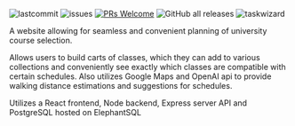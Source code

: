 ![lastcommit](https://img.shields.io/github/last-commit/eding888/taskwizard/main)
![issues](https://img.shields.io/github/issues/eding888/taskwizard)
[![PRs Welcome](https://img.shields.io/badge/PRs-welcome-brightgreen.svg?style=flat-square)](https://makeapullrequest.com)
![GitHub all releases](https://img.shields.io/github/downloads/eding888/taskwizard/total)
![taskwizard](https://i.ibb.co/z2767sk/coursemagic-high-resolution-logo-transparent.png)

A website allowing for seamless and convenient planning of university course selection.

Allows users to build carts of classes, which they can add to various collections and conveniently see exactly which classes are compatible with certain schedules. Also utilizes Google Maps and OpenAI api to provide walking distance estimations and suggestions for schedules.

Utilizes a React frontend, Node backend, Express server API and PostgreSQL hosted on ElephantSQL
